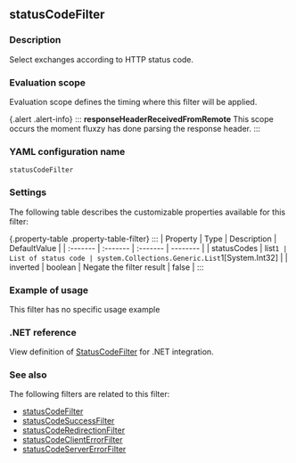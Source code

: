 ## statusCodeFilter

### Description

Select exchanges according to HTTP status code.

### Evaluation scope

Evaluation scope defines the timing where this filter will be applied. 

{.alert .alert-info}
:::
**responseHeaderReceivedFromRemote** This scope occurs the moment fluxzy has done parsing the response header.
:::

### YAML configuration name

    statusCodeFilter

### Settings

The following table describes the customizable properties available for this filter: 

{.property-table .property-table-filter}
:::
| Property | Type | Description | DefaultValue |
| :------- | :------- | :------- | -------- |
| statusCodes | list`1 | List of status code | system.Collections.Generic.List`1[System.Int32] |
| inverted | boolean | Negate the filter result | false |
:::

### Example of usage

This filter has no specific usage example

### .NET reference

View definition of [StatusCodeFilter](https://docs.fluxzy.io/api/Fluxzy.Rules.Filters.ResponseFilters.StatusCodeFilter.html) for .NET integration.

### See also

The following filters are related to this filter: 

 - [statusCodeFilter](statusCodeFilter)
 - [statusCodeSuccessFilter](statusCodeSuccessFilter)
 - [statusCodeRedirectionFilter](statusCodeRedirectionFilter)
 - [statusCodeClientErrorFilter](statusCodeClientErrorFilter)
 - [statusCodeServerErrorFilter](statusCodeServerErrorFilter)


